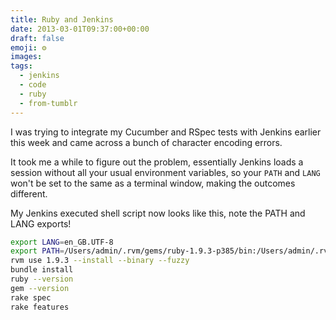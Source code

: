 ```yaml
---
title: Ruby and Jenkins
date: 2013-03-01T09:37:00+00:00
draft: false
emoji: ⚙️
images:
tags:
  - jenkins
  - code
  - ruby
  - from-tumblr
---
```


I was trying to integrate my Cucumber and RSpec tests with Jenkins earlier this week and came across a bunch of character encoding errors.

It took me a while to figure out the problem, essentially Jenkins loads a session without all your usual environment variables, so your `PATH` and `LANG` won't be set to the same as a terminal window, making the outcomes different.

My Jenkins executed shell script now looks like this, note the PATH and LANG exports!

```sh
export LANG=en_GB.UTF-8
export PATH=/Users/admin/.rvm/gems/ruby-1.9.3-p385/bin:/Users/admin/.rvm/gems/ruby-1.9.3-p385@global/bin:/Users/admin/.rvm/rubies/ruby-1.9.3-p385/bin:/Users/admin/.rvm/bin:/usr/local/bin:$PATH
rvm use 1.9.3 --install --binary --fuzzy
bundle install
ruby --version
gem --version
rake spec
rake features
```
